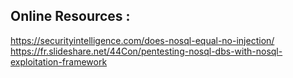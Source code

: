 ## Online Resources :

https://securityintelligence.com/does-nosql-equal-no-injection/
https://fr.slideshare.net/44Con/pentesting-nosql-dbs-with-nosql-exploitation-framework
